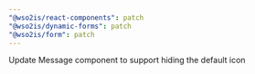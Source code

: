 ```yaml
---
"@wso2is/react-components": patch
"@wso2is/dynamic-forms": patch
"@wso2is/form": patch
---
```


Update Message component to support hiding the default icon
